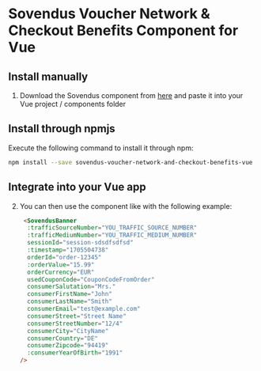 # Sovendus Voucher Network & Checkout Benefits Component for Vue

## Install manually
1. Download the Sovendus component from [here](https://raw.githubusercontent.com/Sovendus-GmbH/Sovendus-Voucher-Network-and-Checkout-Benefits-Component-for-Vue/main/src/components/SovendusBanner.vue) and paste it into your Vue project / components folder

## Install through npmjs
Execute the following command to install it through npm:
  ```bash
  npm install --save sovendus-voucher-network-and-checkout-benefits-vue
  ```
## Integrate into your Vue app
2. You can then use the component like with the following example:
    ```html
     <SovendusBanner
      :trafficSourceNumber="YOU_TRAFFIC_SOURCE_NUMBER"
      :trafficMediumNumber="YOU_TRAFFIC_MEDIUM_NUMBER"
      sessionId="session-sdsdfsdfsd"
      :timestamp="1705504738"
      orderId="order-12345"
      :orderValue="15.99"
      orderCurrency="EUR"
      usedCouponCode="CouponCodeFromOrder"
      consumerSalutation="Mrs."
      consumerFirstName="John"
      consumerLastName="Smith"
      consumerEmail="test@example.com"
      consumerStreet="Street Name"
      consumerStreetNumber="12/4"
      consumerCity="CityName"
      consumerCountry="DE"
      consumerZipcode="94419"
      :consumerYearOfBirth="1991"
    />
    ```